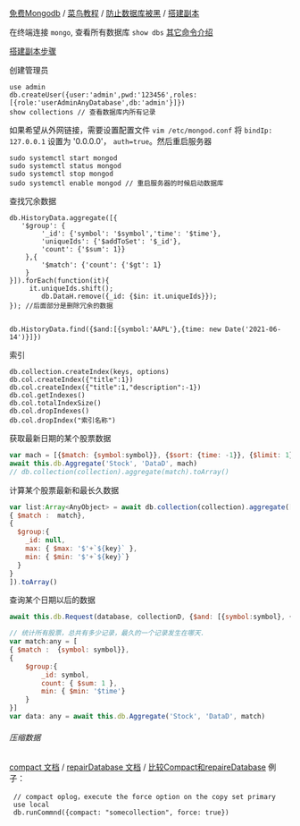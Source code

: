 [免费Mongodb](https://juejin.im/entry/5c9ce6556fb9a070f1259325) / [菜鸟教程](https://www.runoob.com/mongodb/mongodb-tutorial.html) / [防止数据库被黑](https://zhuanlan.zhihu.com/p/37837627) / [搭建副本](https://jelly.jd.com/article/5f990ebbbfbee00150eb620a)

在终端连接 `mongo`, 查看所有数据库 `show dbs`   [其它命令介绍](https://docs.mongodb.com/v3.6/tutorial/install-mongodb-on-ubuntu/)  

[搭建副本步骤](科技/coding/database/搭建副本.md)

创建管理员

```shell
use admin
db.createUser({user:'admin',pwd:'123456',roles:[{role:'userAdminAnyDatabase',db:'admin'}]})
show collections // 查看数据库内所有记录
```

如果希望从外网链接，需要设置配置文件 `vim /etc/mongod.conf` 将 `bindIp: 127.0.0.1`  设置为 '0.0.0.0'， `auth=true`。然后重启服务器

```
sudo systemctl start mongod
sudo systemctl status mongod
sudo systemctl stop mongod
sudo systemctl enable mongod // 重启服务器的时候启动数据库
```

查找冗余数据

```
db.HistoryData.aggregate([{
   '$group': {
        '_id': {'symbol': '$symbol','time': '$time'},
        'uniqueIds': {'$addToSet': '$_id'},
        'count': {'$sum': 1}}
    },{
        '$match': {'count': {'$gt': 1}
    }
}]).forEach(function(it){
     it.uniqueIds.shift();
        db.DataH.remove({_id: {$in: it.uniqueIds}});
}); //后面部分是删除冗余的数据
```

```

db.HistoryData.find({$and:[{symbol:'AAPL'},{time: new Date('2021-06-14')}]})
```

索引

```
db.collection.createIndex(keys, options)
db.col.createIndex({"title":1})
db.col.createIndex({"title":1,"description":-1})
db.col.getIndexes()
db.col.totalIndexSize()
db.col.dropIndexes()
db.col.dropIndex("索引名称")
```

获取最新日期的某个股票数据

```javascript
var mach = [{$match: {symbol:symbol}}, {$sort: {time: -1}}, {$limit: 1}]
await this.db.Aggregate('Stock', 'DataD', mach)
// db.collection(collection).aggregate(match).toArray()
```

计算某个股票最新和最长久数据

```javascript
var list:Array<AnyObject> = await db.collection(collection).aggregate([
{ $match :  match},
{
  $group:{
    _id: null,
    max: { $max: '$'+`${key}` },
    min: { $min: '$'+`${key}`}
  }
}
]).toArray()
```

查询某个日期以后的数据

```javascript
await this.db.Request(database, collectionD, {$and: [{symbol:symbol}, {time: {$gte: maxOfAll.max}}]})
```

```javascript
// 统计所有股票，总共有多少记录，最久的一个记录发生在哪天.
var match:any = [
{ $match :  {symbol: symbol}},
{
	$group:{
		_id: symbol,
		count: { $sum: 1 },
		min: { $min: '$time'}
	}
}]
var data: any = await this.db.Aggregate('Stock', 'DataD', match)
```

###### 压缩数据

[compact 文档](https://docs.mongodb.com/manual/reference/command/compact/) / [repairDatabase 文档](https://docs.mongodb.com/manual/release-notes/4.2-compatibility/#remove-support-for-the-repairdatabase-command/)  / [比较Compact和repaireDatabase](https://dba.stackexchange.com/questions/68370/huge-size-on-mongodbs-gridfs-should-i-compact) 例子：

```shell
 // compact oplog，execute the force option on the copy set primary
 use local
 db.runCommnd({compact: "somecollection", force: true})
```




